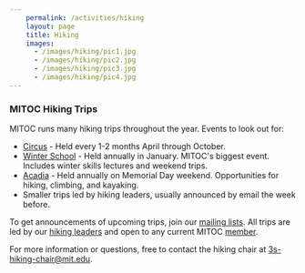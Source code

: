 ```yaml
---
    permalink: /activities/hiking
    layout: page
    title: Hiking
    images:
      - /images/hiking/pic1.jpg
      - /images/hiking/pic2.jpg
      - /images/hiking/pic3.jpg
      - /images/hiking/pic4.jpg
---
```


### MITOC Hiking Trips

MITOC runs many hiking trips throughout the year. Events to look out for:

*   [Circus](/events/circus) - Held every 1-2 months April through October.
*   [Winter School](/events/winter-school) - Held annually in January. MITOC's biggest event. Includes winter skills lectures and weekend trips.
*   [Acadia](/events/acadia) - Held annually on Memorial Day weekend. Opportunities for hiking, climbing, and kayaking.
*   Smaller trips led by hiking leaders, usually announced by email the week before.

To get announcements of upcoming trips, join our [mailing lists](/mailing-lists). All trips are led by our [hiking leaders](/get-involved/become-3-season-leader) and open to any current MITOC [member](/join).

For more information or questions, free to contact the hiking chair at [3s-hiking-chair@mit.edu](mailto:3s-hiking-chair@mit.edu).
